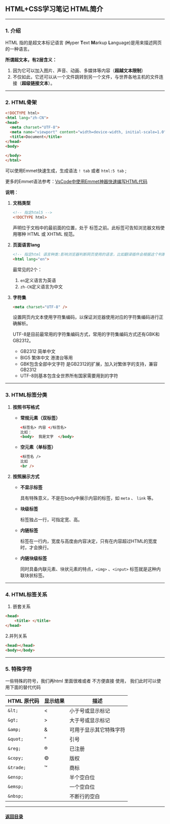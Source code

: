 ## HTML+CSS学习笔记 HTML简介

---

### 1. 介绍

HTML 指的是超文本标记语言 (**H**yper **T**ext **M**arkup **L**anguage)是用来描述网页的一种语言。

**所谓超文本，有2层含义：** 

1. 因为它可以加入图片、声音、动画、多媒体等内容（**超越文本限制**）
2. 不仅如此，它还可以从一个文件跳转到另一个文件，与世界各地主机的文件连接（**超级链接文本**）。



---

### 2. HTML骨架

```html
<!DOCTYPE html>
<html lang="zh-CN">
<head>
  <meta charset="UTF-8">
  <meta name="viewport" content="width=device-width, initial-scale=1.0">
  <title>Document</title>
</head>
<body>
  
</body>
</html>
```

可以使用Emmet快速生成，生成语法 `! tab` 或者 `html:5 tab` ;

更多的Emmet语法参考：[VsCode中使用Emmet神器快速编写HTML代码](https://www.cnblogs.com/summit7ca/p/6944215.html) 

**说明**：

1. **文档类型**

   ```html
   <!-- 指定html5 -->
   <!DOCTYPE html> 
   ```

   声明位于文档中的最前面的位置，处于  标签之前。此标签可告知浏览器文档使用哪种 HTML 或 XHTML 规范。

2. **页面语言lang**

   ~~~html
   <!-- 指定html 语言种类:影响浏览器判断网页使用的语言，比如翻译插件会根据这个判断源语言 -->
   <html lang="en">
   ~~~

   最常见的2个：

   1. `en`定义语言为英语
   2. `zh-CN`定义语言为中文

3. **字符集**

   ```html
   <meta charset="UTF-8" />
   ```

   设置网页内文本使用字符集编码，以保证浏览器使用对应的字符集编码进行正确解析。

   UTF-8是目前最常用的字符集编码方式，常用的字符集编码方式还有GBK和GB2312。

   * GB2312 简单中文 
   * BIG5   繁体中文 港澳台等用
   * GBK包含全部中文字符    是GB2312的扩展，加入对繁体字的支持，兼容GB2312
   * UTF-8则基本包含全世界所有国家需要用到的字符



---

### 3. HTML标签分类

1. **按照书写格式**

   + **常规元素（双标签）**

     ```html
     <标签名> 内容 </标签名>   
     比如：
     <body>  我是文字  </body>
     ```

   + **空元素（单标签）**

     ```html
     <标签名 />  
     比如  
     <br />
     ```

2. **按照展示方式**

   + **不显示标签**

     具有特殊意义，不是在body中展示内容的标签，如 `meta` 、 `link` 等。

   + **块级标签**

     标签独占一行，可指定宽、高。

   + **内链标签**

     标签在一行内，宽度与高度由内容决定，只有在内容超过HTML的宽度时，才会换行。

   + **内链块级标签**

     同时具备内联元素、块状元素的特点，`<img>` 、`<input>` 标签就是这种内联块状标签。

---

### 4. HTML标签关系

1. 嵌套关系

```html
<head>  
	<title> </title> 
</head>
```

2.并列关系

```html
<head></head>
<body></body>
```



---

### 5. 特殊字符

 一些特殊的符号，我们再html 里面很难或者 不方便直接 使用， 我们此时可以使用下面的替代代码

| HTML 原代码 | 显示结果 | 描述                   |
| ----------- | -------- | ---------------------- |
| `&lt;`      | &lt;     | 小于号或显示标记       |
| `&gt;`      | &gt;     | 大于号或显示标记       |
| `&amp;`     | &amp;    | 可用于显示其它特殊字符 |
| `&quot;`    | &quot;   | 引号                   |
| `&reg;`     | &reg;    | 已注册                 |
| `&copy;`    | &copy;   | 版权                   |
| `&trade;`   | &trade;  | 商标                   |
| `&ensp;`    | &ensp;   | 半个空白位             |
| `&emsp;`    | &emsp;   | 一个空白位             |
| `&nbsp;`    | &nbsp;   | 不断行的空白           |



---

#### [返回目录](./)